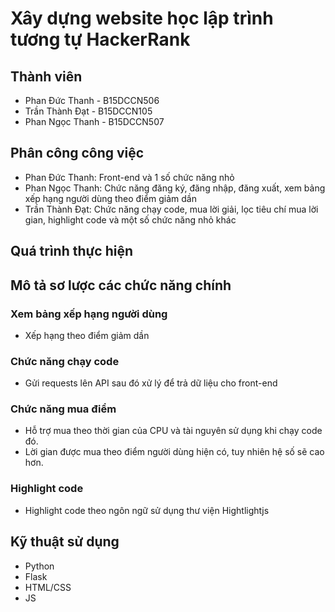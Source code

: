 # Xây dựng website học lập trình tương tự HackerRank

## Thành viên
- Phan Đức Thanh - B15DCCN506
- Trần Thành Đạt - B15DCCN105
- Phan Ngọc Thanh - B15DCCN507

## Phân công công việc
- Phan Đức Thanh: Front-end và 1 số chức năng nhỏ
- Phan Ngọc Thanh: Chức năng đăng ký, đăng nhập, đăng xuất, xem bảng xếp hạng người dùng theo điểm giảm dần
- Trần Thành Đạt: Chức năng chạy code, mua lời giải, lọc tiêu chí mua lời gian, highlight code và một số chức năng nhỏ khác

## Quá trình thực hiện

## Mô tả sơ lược các chức năng chính
### Xem bảng xếp hạng người dùng
- Xếp hạng theo điểm giảm dần
### Chức năng chạy code
- Gửi requests lên API sau đó xử lý để trả dữ liệu cho front-end
### Chức năng mua điểm
- Hỗ trợ mua theo thời gian của CPU và tài nguyên sử dụng khi chạy code đó. 
- Lời gian được mua theo điểm người dùng hiện có, tuy nhiên hệ số sẽ cao hơn.
### Highlight code
- Highlight code theo ngôn ngữ sử dụng thư viện Hightlightjs

## Kỹ thuật sử dụng
- Python
- Flask
- HTML/CSS
- JS